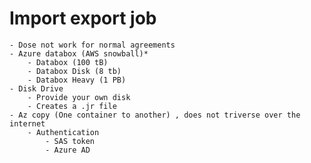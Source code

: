 # Import export job 
    - Dose not work for normal agreements
    - Azure databox (AWS snowball)*
        - Databox (100 tB)
        - Databox Disk (8 tb)
        - Databox Heavy (1 PB)
    - Disk Drive 
        - Provide your own disk
        - Creates a .jr file
    - Az copy (One container to another) , does not triverse over the internet
        - Authentication
            - SAS token
            - Azure AD

